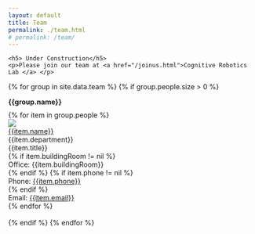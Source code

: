 ```yaml
---
layout: default
title: Team
permalink: ./team.html 
# permalink: /team/
---
```

<!-- <h2>Lab members</h2> -->

<section>

    <h5> Under Construction</h5> 
    <p>Please join our team at <a href="/joinus.html">Cognitive Robotics Lab </a> </p>
   {% for group in site.data.team %}
        {% if group.people.size > 0 %}
        <div class="row" >
            <h4 style="margin-top: 10px; margin-bottom: 10px;">{{group.name}}</h4>
            <!-- {{ group | inspect }} -->
            <div class="row">
                <div class="row">
                    {% for item in group.people %}
                    <div class="col-sm12 col-md-6 col-md-3">
                        <a href="{{item.url}}">
                            <div ><img class="photo" src="{{item.image}}" ></div>
                            <div class="name" >{{item.name}}</div>
                        </a>
                        <div class="title">{{item.department}}</div>
                        <div class="title">{{item.title}}</div>
                        {% if item.buildingRoom != nil %}
                        <div class="buildingRoom">Office: {{item.buildingRoom}}</div>
                        {% endif %}
                        {% if item.phone != nil %}
                        <div class="phone">Phone: <a href="tel:{{item.phone}}">{{item.phone}}</a></div>
                        {% endif %}
                        <div class="email">Email: <a href="mailto:{{item.email}}">{{item.email}}</a></div>
                    </div>
                    {% endfor %}
                </div> 
            </div>  
        </div>
        {% endif %}
    {% endfor %}
</section>